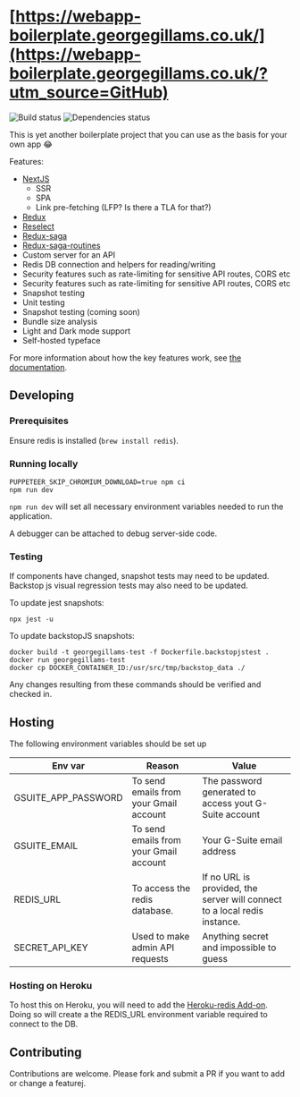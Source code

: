 # [https://webapp-boilerplate.georgegillams.co.uk/](https://webapp-boilerplate.georgegillams.co.uk/?utm_source=GitHub)

![Build status](https://github.com/georgegillams/webapp-boilerplate/workflows/CI/badge.svg)
![Dependencies status](https://img.shields.io/david/georgegillams/webapp-boilerplate)

This is yet another boilerplate project that you can use as the basis for your own app 😂

Features:

- [NextJS](https://nextjs.org/)
  - SSR
  - SPA
  - Link pre-fetching (LFP? Is there a TLA for that?)
- [Redux](https://redux.js.org/)
- [Reselect](https://github.com/reduxjs/reselect)
- [Redux-saga](https://redux-saga.js.org/)
- [Redux-saga-routines](https://github.com/afitiskin/redux-saga-routines)
- Custom server for an API
- Redis DB connection and helpers for reading/writing
- Security features such as rate-limiting for sensitive API routes, CORS etc
- Security features such as rate-limiting for sensitive API routes, CORS etc
- Snapshot testing
- Unit testing
- Snapshot testing (coming soon)
- Bundle size analysis
- Light and Dark mode support
- Self-hosted typeface

For more information about how the key features work, see [the documentation](https://webapp-boilerplate.georgegillams.co.uk/tree/main/docs).

## Developing

### Prerequisites

Ensure redis is installed (`brew install redis`).

### Running locally

```
PUPPETEER_SKIP_CHROMIUM_DOWNLOAD=true npm ci
npm run dev
```

`npm run dev` will set all necessary environment variables needed to run the application.

A debugger can be attached to debug server-side code.

### Testing

If components have changed, snapshot tests may need to be updated. Backstop js visual regression tests may also need to be updated.

To update jest snapshots:

```
npx jest -u
```

To update backstopJS snapshots:

```
docker build -t georgegillams-test -f Dockerfile.backstopjstest .
docker run georgegillams-test
docker cp DOCKER_CONTAINER_ID:/usr/src/tmp/backstop_data ./
```

Any changes resulting from these commands should be verified and checked in.

## Hosting

The following environment variables should be set up

| Env var             | Reason                                 | Value                                                                     |
| ------------------- | -------------------------------------- | ------------------------------------------------------------------------- |
| GSUITE_APP_PASSWORD | To send emails from your Gmail account | The password generated to access yout G-Suite account                     |
| GSUITE_EMAIL        | To send emails from your Gmail account | Your G-Suite email address                                                |
| REDIS_URL           | To access the redis database.          | If no URL is provided, the server will connect to a local redis instance. |
| SECRET_API_KEY      | Used to make admin API requests        | Anything secret and impossible to guess                                   |

### Hosting on Heroku

To host this on Heroku, you will need to add the [Heroku-redis Add-on](https://devcenter.heroku.com/articles/heroku-redis). Doing so will create a the REDIS_URL environment variable required to connect to the DB.

## Contributing

Contributions are welcome. Please fork and submit a PR if you want to add or change a featurej.
